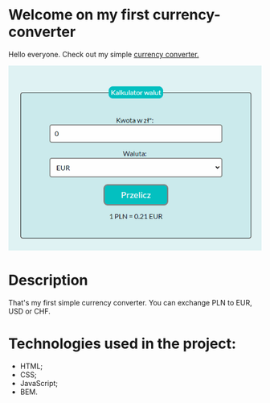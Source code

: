 ﻿# Welcome on my first currency-converter
Hello everyone.
Check out my simple [currency converter.](https://mikaeloangelloo.github.io/currency-converter/)

![gif](images/animationconverter.gif)
# Description
That's my first simple currency converter. You can exchange PLN to EUR, USD or CHF.
# Technologies used in the project:
- HTML;
- CSS;
- JavaScript;
- BEM.
